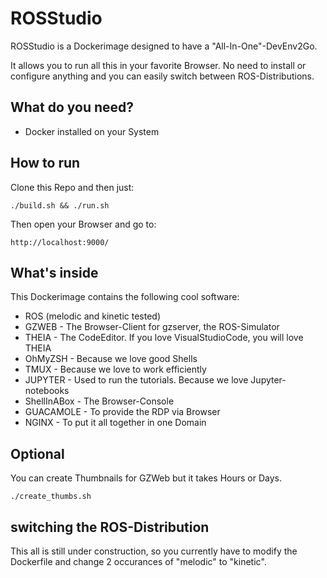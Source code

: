 # ROSStudio

ROSStudio is a Dockerimage designed to have a "All-In-One"-DevEnv2Go.

It allows you to run all this in your favorite Browser.
No need to install or configure anything and you can easily switch
between ROS-Distributions.

## What do you need?

- Docker installed on your System

## How to run

Clone this Repo and then just:

```
./build.sh && ./run.sh
```

Then open your Browser and go to:

```
http://localhost:9000/
```


## What's inside

This Dockerimage contains the following cool software:

- ROS (melodic and kinetic tested)
- GZWEB - The Browser-Client for gzserver, the ROS-Simulator
- THEIA - The CodeEditor. If you love VisualStudioCode, you will love THEIA
- OhMyZSH - Because we love good Shells
- TMUX - Because we love to work efficiently
- JUPYTER - Used to run the tutorials. Because we love Jupyter-notebooks
- ShellInABox - The Browser-Console
- GUACAMOLE - To provide the RDP via Browser
- NGINX - To put it all together in one Domain

## Optional

You can create Thumbnails for GZWeb but it takes Hours or Days. 

```
./create_thumbs.sh
```

## switching the ROS-Distribution

This all is still under construction, so you currently have to modify the Dockerfile
and change 2 occurances of "melodic" to "kinetic". 




